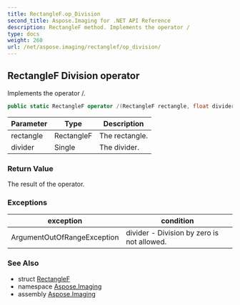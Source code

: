 ```yaml
---
title: RectangleF.op_Division
second_title: Aspose.Imaging for .NET API Reference
description: RectangleF method. Implements the operator /
type: docs
weight: 260
url: /net/aspose.imaging/rectanglef/op_division/
---
```

## RectangleF Division operator

Implements the operator /.

```csharp
public static RectangleF operator /(RectangleF rectangle, float divider)
```

| Parameter | Type | Description |
| --- | --- | --- |
| rectangle | RectangleF | The rectangle. |
| divider | Single | The divider. |

### Return Value

The result of the operator.

### Exceptions

| exception | condition |
| --- | --- |
| ArgumentOutOfRangeException | divider - Division by zero is not allowed. |

### See Also

* struct [RectangleF](../)
* namespace [Aspose.Imaging](../../rectanglef/)
* assembly [Aspose.Imaging](../../../)


